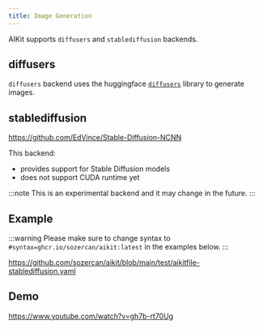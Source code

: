```yaml
---
title: Image Generation
---
```


AIKit supports `diffusers` and `stablediffusion` backends.

## diffusers

`diffusers` backend uses the huggingface [`diffusers`](https://huggingface.co/docs/diffusers/en/index) library to generate images.


## stablediffusion

https://github.com/EdVince/Stable-Diffusion-NCNN

This backend:
- provides support for Stable Diffusion models
- does not support CUDA runtime yet

:::note
This is an experimental backend and it may change in the future.
:::

## Example

:::warning
Please make sure to change syntax to `#syntax=ghcr.io/sozercan/aikit:latest` in the examples below.
:::

https://github.com/sozercan/aikit/blob/main/test/aikitfile-stablediffusion.yaml

## Demo

https://www.youtube.com/watch?v=gh7b-rt70Ug
